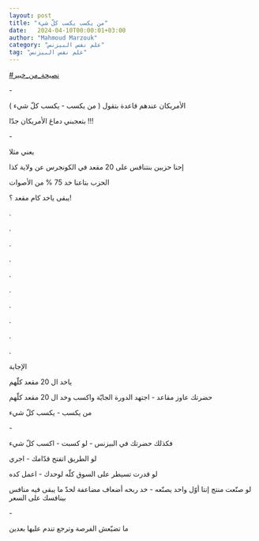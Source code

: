 ```yaml
---
layout: post
title: "من يكسب يكسب كلّ شيء"
date:   2024-04-10T00:00:01+03:00
author: "Mahmoud Marzouk"
category: "علم نفس البيزنس"
tag: "علم نفس البيزنس"
---
```



[<u>\#نصيحة\_من\_خبير</u>](https://www.facebook.com/hashtag/%D9%86%D8%B5%D9%8A%D8%AD%D8%A9_%D9%85%D9%86_%D8%AE%D8%A8%D9%8A%D8%B1?__eep__=6&__cft__%5b0%5d=AZVjGt05UXKjgYy18C_oJiclBSJsk0_1DDnrxqae337ixwYV3y6sYZayIYbgVIIiiMDzdzcNrAV1bQagfV1RUmd8EzWzHk9slS8t4HsjvDyyw9AdEoUm0ameRKv-unsZHd_QY9n8v2YirvPA6276ha5NK1qQJ9vBXQdNEAPAMTz-bA&__tn__=*NK-R)

\-

الأمريكان عندهم قاعدة بتقول ( من يكسب - يكسب كلّ
شيء )

بتعجبني دماغ الأمريكان جدّا !!!

\-

يعني مثلا

إحنا حزبين بنتنافس على 20 مقعد في الكونجرس عن ولاية
كذا

الحزب بتاعنا خد 75 % من الأصوات

يبقى ياخد كام مقعد ؟!

.

.

.

.

.

.

.

.

.

.

الإجابة

ياخد ال 20 مقعد كلّهم

حضرتك عاوز مقاعد - اجتهد الدورة الجايّة واكسب وخد ال 20
مقعد كلّهم

من يكسب - يكسب كلّ شيء

\-

فكذلك حضرتك في البيزنس - لو كسبت - اكسب كلّ شيء

لو الطريق اتفتح قدّامك - اجري

لو قدرت تسيطر على السوق كلّه لوحدك - اعمل كده

لو صنّعت منتج إنتا أوّل واحد يصنّعه - خد ربحه أضعاف مضاعفة
لحدّ ما يبقى فيه منافس بينافسك على السعر

\-

ما تضيّعش الفرصة وترجع تندم عليها بعدين
